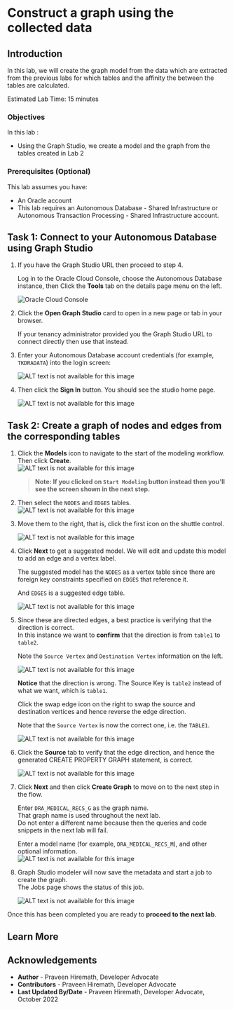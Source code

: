 # Construct a graph using the collected data

## Introduction

In this lab, we will create the graph model from the data which are extracted from the previous labs for which tables and the affinity the between the tables are calculated.

Estimated Lab Time: 15 minutes

### Objectives

In this lab :

* Using the Graph Studio, we create a model and the graph from the tables created in Lab 2

### Prerequisites (Optional)

This lab assumes you have:

* An Oracle account
* This lab requires an Autonomous Database - Shared Infrastructure or Autonomous Transaction Processing - Shared Infrastructure account.

## Task 1: Connect to your Autonomous Database using Graph Studio

1. If you have the Graph Studio URL then proceed to step 4.

    Log in to the Oracle Cloud Console, choose the Autonomous Database instance, then Click the **Tools** tab on the details page menu on the left.

   ![Oracle Cloud Console](./images/adw-console-tools-tab.png)

2. Click the **Open Graph Studio** card to open in a new page or tab in your browser.

   If your tenancy administrator provided you the Graph Studio URL to connect directly then use that instead.

3. Enter your Autonomous Database account credentials (for example, `TKDRADATA`) into the login screen:

    ![ALT text is not available for this image](./images/graphstudio-login-graphuser1.png " ")

4. Then click the **Sign In** button. You should see the studio home page.

    ![ALT text is not available for this image](./images/gs-graphuser-home-page1.png " ")

## Task 2: Create a graph of nodes and edges from the corresponding tables

1. Click the **Models** icon to navigate to the start of the modeling workflow.  
   Then click **Create**.  
   ![ALT text is not available for this image](images/modeler-create-button1.png " ")  

   >**Note: If you clicked on `Start Modeling` button instead then you'll see the screen shown in the next step.**

2. Then select the `NODES` and `EDGES` tables.
![ALT text is not available for this image](./images/select-tables1.png " ")

3. Move them to the right, that is, click the first icon on the shuttle control.

   ![ALT text is not available for this image](./images/selected-tables1.png " ")

4. Click **Next** to get a suggested model. We will edit and update this model to add an edge and a vertex label.  

    The suggested model has the `NODES` as a vertex table since there are foreign key constraints specified on `EDGES` that reference it.

    And `EDGES` is a suggested edge table.

   ![ALT text is not available for this image](./images/create-graph-suggested-model1.png " ")
  
5. Since these are directed edges, a best practice is verifying that the direction is correct.  
    In this instance we want to **confirm** that the direction is from `table1` to `table2`.  

    Note the `Source Vertex` and `Destination Vertex` information on the left.  

    ![ALT text is not available for this image](images/wrong-edge-direction1.png " ")  

    **Notice** that the direction is wrong. The Source Key is `table2` instead of what we want, which is `table1`.  

    Click the swap edge icon on the right to swap the source and destination vertices and hence reverse the edge direction.  

   Note that the `Source Vertex` is now the correct one, i.e. the `TABLE1`.

   ![ALT text is not available for this image](images/reverse-edge-result1.png " ")

6. Click the **Source** tab to verify that the edge direction, and hence the generated CREATE PROPERTY GRAPH statement, is correct.

   ![ALT text is not available for this image](images/generated-cpg-statement1.png " ")  
  
7. Click **Next** and then click **Create Graph** to move on to the next step in the flow.

   Enter `DRA_MEDICAL_RECS_G` as the graph name.  
   That graph name is used throughout the next lab.  
   Do not enter a different name because then the queries and code snippets in the next lab will fail.  

   Enter a model name (for example, `DRA_MEDICAL_RECS_M`), and other optional information.  
   ![ALT text is not available for this image](./images/create-graph-dialog1.png " ")

8. Graph Studio modeler will now save the metadata and start a job to create the graph.  
   The Jobs page shows the status of this job.

   ![ALT text is not available for this image](./images/23-jobs-create-graph1.png " ")  

Once this has been completed you are ready to **proceed to the next lab**.

## Learn More

## Acknowledgements

* **Author** - Praveen Hiremath, Developer Advocate
* **Contributors** -  Praveen Hiremath, Developer Advocate
* **Last Updated By/Date** - Praveen Hiremath, Developer Advocate, October 2022
